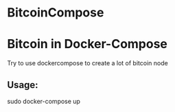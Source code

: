 # BitcoinCompose
Bitcoin in Docker-Compose
=========================
Try to use dockercompose to create a lot of bitcoin node 

Usage:   
------
  sudo docker-compose up  




